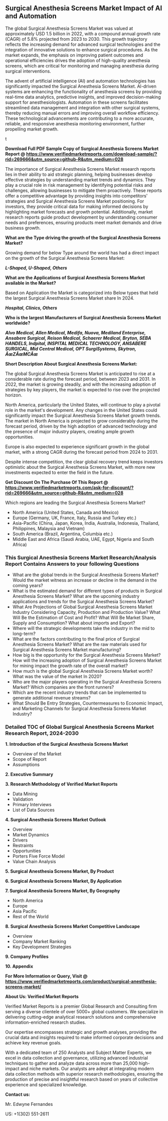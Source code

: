 <h2>Surgical Anesthesia Screens Market Impact of AI and Automation</h2><p>The global Surgical Anesthesia Screens Market was valued at approximately USD 1.5 billion in 2022, with a compound annual growth rate (CAGR) of 5.8% projected from 2023 to 2030. This growth trajectory reflects the increasing demand for advanced surgical technologies and the integration of innovative solutions to enhance surgical procedures. As the market expands, the emphasis on improving patient outcomes and operational efficiencies drives the adoption of high-quality anesthesia screens, which are critical for monitoring and managing anesthesia during surgical interventions.</p><p>The advent of artificial intelligence (AI) and automation technologies has significantly impacted the Surgical Anesthesia Screens Market. AI-driven systems are enhancing the functionality of anesthesia screens by providing real-time data analytics, predictive insights, and improved decision-making support for anesthesiologists. Automation in these screens facilitates streamlined data management and integration with other surgical systems, thereby reducing manual errors and improving overall workflow efficiency. These technological advancements are contributing to a more accurate, reliable, and responsive anesthesia monitoring environment, further propelling market growth.</p>t</p><p id="" class=""><strong>Download Full PDF Sample Copy of Surgical Anesthesia Screens Market Report @ <a href="https://www.verifiedmarketreports.com/download-sample/?rid=269666&utm_source=github-R&utm_medium=028" target="_blank">https://www.verifiedmarketreports.com/download-sample/?rid=269666&utm_source=github-R&utm_medium=028</a></strong></p><p>The importance of&nbsp;Surgical Anesthesia Screens Market research reports lies in their ability to aid strategic planning, helping businesses develop effective strategies by understanding market trends and dynamics. They play a crucial role in risk management by identifying potential risks and challenges, allowing businesses to mitigate them proactively. These reports offer a competitive advantage by providing insights into competitors' strategies and Surgical Anesthesia Screens Market positioning. For investors, they provide critical data for making informed decisions by highlighting market forecasts and growth potential. Additionally, market research reports guide product development by understanding consumer needs and preferences, ensuring products meet market demands and drive business growth.</p><p><strong>What are the&nbsp;Type driving the growth of the Surgical Anesthesia Screens Market?</strong></p><p id="" class="">Growing demand for below Type around the world has had a direct impact on the growth of the Surgical Anesthesia Screens Market:</p><em><strong>L-Shaped, U-Shaped, Others</strong></em></p><strong>What are the&nbsp;Applications&nbsp;of Surgical Anesthesia Screens Market available in the Market?</strong></p><p id="" class="">Based on Application the Market is categorized into Below types that held the largest Surgical Anesthesia Screens Market share In 2024.</p><em><strong>Hospital, Clinics, Others</strong></em></p><strong>Who is the largest Manufacturers of Surgical Anesthesia Screens Market worldwide?</strong></p><p><em><strong>Alvo Medical, Allen Medical, Medifa, Nuova, Mediland Enterprise, Ansabere Surgical, Reison Medical, Schaerer Medical, Bryton, SEBA HANDELS, Indpital, INSPITAL MEDICAL TECHNOLOGY, ANSABERE SURGICAL, Mid Central Medical, OPT SurgiSystems, Skytron, ÃœZÃœMCÃœ</strong></em></p><p id="" class=""><strong>Short Description About Surgical Anesthesia Screens Market:</strong></p><p>The global Surgical Anesthesia Screens Market is anticipated to rise at a considerable rate during the forecast period, between 2023 and 2031. In 2022, the market is growing steadily, and with the increasing adoption of strategies by key players, the market is expected to rise over the projected horizon.</p><p>North America, particularly the United States, will continue to play a pivotal role in the market's development. Any changes in the United States could significantly impact the Surgical Anesthesia Screens Market growth trends. The market in North America is projected to grow considerably during the forecast period, driven by the high adoption of advanced technology and the presence of major industry players, creating ample growth opportunities.</p><p>Europe is also expected to experience significant growth in the global market, with a strong CAGR during the forecast period from 2024 to 2031.</p><p>Despite intense competition, the clear global recovery trend keeps investors optimistic about the Surgical Anesthesia Screens Market, with more new investments expected to enter the field in the future.</p><p id="" class=""><strong>Get Discount On The Purchase Of This Report @ <a href="https://www.verifiedmarketreports.com/ask-for-discount/?rid=269666&utm_source=github-R&utm_medium=028" target="_blank">https://www.verifiedmarketreports.com/ask-for-discount/?rid=269666&utm_source=github-R&utm_medium=028</a></strong></p>Which regions are leading the Surgical Anesthesia Screens Market?</p><ul><li>North America (United States, Canada and Mexico)</li><li>Europe (Germany, UK, France, Italy, Russia and Turkey etc.)</li><li>Asia-Pacific (China, Japan, Korea, India, Australia, Indonesia, Thailand, Philippines, Malaysia and Vietnam)</li><li>South America (Brazil, Argentina, Columbia etc.)</li><li>Middle East and Africa (Saudi Arabia, UAE, Egypt, Nigeria and South Africa)</li></ul><h3 id="" class="">This Surgical Anesthesia Screens Market Research/Analysis Report Contains Answers to your following Questions</h3><ul><li>What are the global trends in the Surgical Anesthesia Screens Market? Would the market witness an increase or decline in the demand in the coming years?</li><li>What is the estimated demand for different types of products in Surgical Anesthesia Screens Market? What are the upcoming industry applications and trends for the Surgical Anesthesia Screens Market?</li><li>What Are Projections of Global Surgical Anesthesia Screens Market Industry Considering Capacity, Production and Production Value? What Will Be the Estimation of Cost and Profit? What Will Be Market Share, Supply and Consumption? What about imports and Export?</li><li>Where will the strategic developments take the industry in the mid to long-term?</li><li>What are the factors contributing to the final price of Surgical Anesthesia Screens Market? What are the raw materials used for Surgical Anesthesia Screens Market manufacturing?</li><li>How big is the opportunity for the Surgical Anesthesia Screens Market? How will the increasing adoption of Surgical Anesthesia Screens Market for mining impact the growth rate of the overall market?</li><li>How much is the global Surgical Anesthesia Screens Market worth? What was the value of the market In 2020?</li><li>Who are the major players operating in the Surgical Anesthesia Screens Market? Which companies are the front runners?</li><li>Which are the recent industry trends that can be implemented to generate additional revenue streams?</li><li>What Should Be Entry Strategies, Countermeasures to Economic Impact, and Marketing Channels for Surgical Anesthesia Screens Market Industry?</li></ul><h3 id="" class="">Detailed TOC of Global Surgical Anesthesia Screens Market Research Report, 2024-2030</h3><p id="" class=""><strong>1. Introduction of the Surgical Anesthesia Screens Market</strong></p><ul><li>Overview of the Market</li><li>Scope of Report</li><li>Assumptions</li></ul><p id="" class=""><strong>2. Executive Summary</strong></p><p id="" class=""><strong>3. Research Methodology of Verified Market Reports</strong></p><ul><li>Data Mining</li><li>Validation</li><li>Primary Interviews</li><li>List of Data Sources</li></ul><p id="" class=""><strong>4. Surgical Anesthesia Screens Market Outlook</strong></p><ul><li>Overview</li><li>Market Dynamics</li><li>Drivers</li><li>Restraints</li><li>Opportunities</li><li>Porters Five Force Model</li><li>Value Chain Analysis</li></ul><p id="" class=""><strong>5. Surgical Anesthesia Screens Market, By Product</strong></p><p id="" class=""><strong>6. Surgical Anesthesia Screens Market, By Application</strong></p><p id="" class=""><strong>7. Surgical Anesthesia Screens Market, By Geography</strong></p><ul><li>North America</li><li>Europe</li><li>Asia Pacific</li><li>Rest of the World</li></ul><p id="" class=""><strong>8. Surgical Anesthesia Screens Market Competitive Landscape</strong></p><ul><li>Overview</li><li>Company Market Ranking</li><li>Key Development Strategies</li></ul><p id="" class=""><strong>9. Company Profiles</strong></p><p id="" class=""><strong>10. Appendix</strong></p><p id="" class=""><strong>For More Information or Query, Visit @ <a href="https://www.verifiedmarketreports.com/product/surgical-anesthesia-screens-market/" target="_blank">https://www.verifiedmarketreports.com/product/surgical-anesthesia-screens-market/</a></strong></p><p id="" class=""><strong>About Us: Verified Market Reports</strong></p><p id="" class="">Verified Market Reports is a premier Global Research and Consulting firm serving a diverse clientele of over 5000+ global customers. We specialize in delivering cutting-edge analytical research solutions and comprehensive information-enriched research studies.</p><p id="" class="">Our expertise encompasses strategic and growth analyses, providing the crucial data and insights required to make informed corporate decisions and achieve key revenue goals.</p><p id="" class="">With a dedicated team of 250 Analysts and Subject Matter Experts, we excel in data collection and governance, utilizing advanced industrial techniques to gather and analyze data across more than 25,000 high-impact and niche markets. Our analysts are adept at integrating modern data collection methods with superior research methodologies, ensuring the production of precise and insightful research based on years of collective experience and specialized knowledge.</p><p id="" class=""><strong>Contact us:</strong></p><p id="" class="">Mr. Edwyne Fernandes</p><p id="" class="">US: +1(302) 551-2611</p>